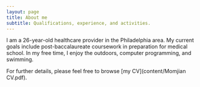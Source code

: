 ```yaml
---
layout: page
title: About me
subtitle: Qualifications, experience, and activities.
---
```


I am a 26-year-old healthcare provider in the Philadelphia area. My current goals include post-baccalaureate coursework in preparation for medical school. In my free time, I enjoy the outdoors, computer programming, and swimming.

For further details, please feel free to browse [my CV](content/Momjian CV.pdf).

